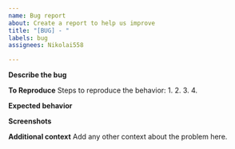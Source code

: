 ```yaml
---
name: Bug report
about: Create a report to help us improve
title: "[BUG] - "
labels: bug
assignees: Nikolai558

---
```


**Describe the bug**


**To Reproduce**
Steps to reproduce the behavior:
1. 
2. 
3. 
4. 

**Expected behavior**


**Screenshots**


**Additional context**
Add any other context about the problem here.
